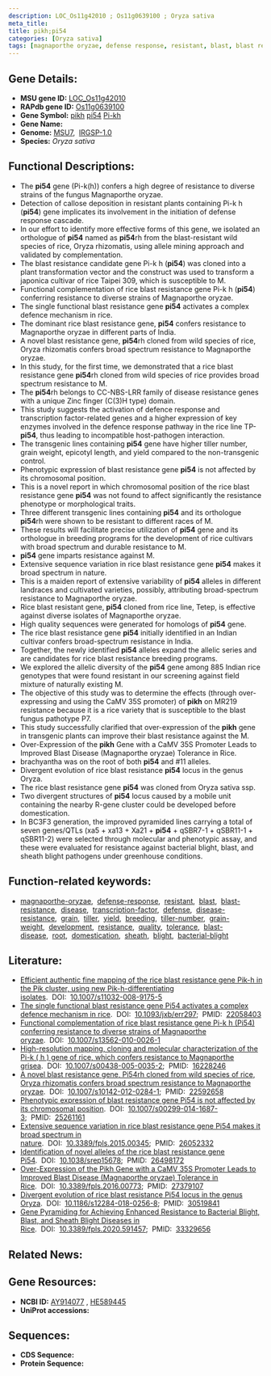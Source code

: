 ```yaml
---
description: LOC_Os11g42010 ; Os11g0639100 ; Oryza sativa
meta_title:
title: pikh;pi54
categories: [Oryza sativa]
tags: [magnaporthe oryzae, defense response, resistant, blast, blast resistance, disease, transcription factor, defense, disease resistance, grain, tiller, yield, breeding, tiller number, grain weight, development, resistance, quality, tolerance, blast disease, root, domestication, sheath, blight, bacterial blight]
---
```


## Gene Details:
- **MSU gene ID:** [LOC_Os11g42010](http://rice.uga.edu/cgi-bin/ORF_infopage.cgi?orf=LOC_Os11g42010)  
- **RAPdb gene ID:** [Os11g0639100](https://rapdb.dna.affrc.go.jp/locus/?name=Os11g0639100)  
- **Gene Symbol:** <u>pikh</u>&nbsp;<u>pi54</u>&nbsp;<u>Pi-kh</u>
- **Gene Name:**
- **Genome:**  [MSU7](http://rice.uga.edu/),&nbsp;&nbsp;[IRGSP-1.0](https://rapdb.dna.affrc.go.jp/download/irgsp1.html)
- **Species:** *Oryza sativa*

## Functional Descriptions:
   - The **pi54** gene (Pi-k(h)) confers a high degree of resistance to diverse strains of the fungus Magnaporthe oryzae.
   - Detection of callose deposition in resistant plants containing Pi-k h (**pi54**) gene implicates its involvement in the initiation of defense response cascade.
   - In our effort to identify more effective forms of this gene, we isolated an orthologue of **pi54** named as **pi54**rh from the blast-resistant wild species of rice, Oryza rhizomatis, using allele mining approach and validated by complementation.
   - The blast resistance candidate gene Pi-k h (**pi54**) was cloned into a plant transformation vector and the construct was used to transform a japonica cultivar of rice Taipei 309, which is susceptible to M.
   - Functional complementation of rice blast resistance gene Pi-k h (**pi54**) conferring resistance to diverse strains of Magnaporthe oryzae.
   - The single functional blast resistance gene **pi54** activates a complex defence mechanism in rice.
   - The dominant rice blast resistance gene, **pi54** confers resistance to Magnaporthe oryzae in different parts of India.
   - A novel blast resistance gene, **pi54**rh cloned from wild species of rice, Oryza rhizomatis confers broad spectrum resistance to Magnaporthe oryzae.
   - In this study, for the first time, we demonstrated that a rice blast resistance gene **pi54**rh cloned from wild species of rice provides broad spectrum resistance to M.
   - The **pi54**rh belongs to CC-NBS-LRR family of disease resistance genes with a unique Zinc finger (C(3)H type) domain.
   - This study suggests the activation of defence response and transcription factor-related genes and a higher expression of key enzymes involved in the defence response pathway in the rice line TP-**pi54**, thus leading to incompatible host-pathogen interaction.
   - The transgenic lines containing **pi54** gene have higher tiller number, grain weight, epicotyl length, and yield compared to the non-transgenic control.
   - Phenotypic expression of blast resistance gene **pi54** is not affected by its chromosomal position.
   - This is a novel report in which chromosomal position of the rice blast resistance gene **pi54** was not found to affect significantly the resistance phenotype or morphological traits.
   - Three different transgenic lines containing **pi54** and its orthologue **pi54**rh were shown to be resistant to different races of M.
   - These results will facilitate precise utilization of **pi54** gene and its orthologue in breeding programs for the development of rice cultivars with broad spectrum and durable resistance to M.
   - **pi54** gene imparts resistance against M.
   - Extensive sequence variation in rice blast resistance gene **pi54** makes it broad spectrum in nature.
   - This is a maiden report of extensive variability of **pi54** alleles in different landraces and cultivated varieties, possibly, attributing broad-spectrum resistance to Magnaporthe oryzae.
   - Rice blast resistant gene, **pi54** cloned from rice line, Tetep, is effective against diverse isolates of Magnaporthe oryzae.
   - High quality sequences were generated for homologs of **pi54** gene.
   - The rice blast resistance gene **pi54** initially identified in an Indian cultivar confers broad-spectrum resistance in India.
   - Together, the newly identified **pi54** alleles expand the allelic series and are candidates for rice blast resistance breeding programs.
   - We explored the allelic diversity of the **pi54** gene among 885 Indian rice genotypes that were found resistant in our screening against field mixture of naturally existing M.
   - The objective of this study was to determine the effects (through over-expressing and using the CaMV 35S promoter) of **pikh** on MR219 resistance because it is a rice variety that is susceptible to the blast fungus pathotype P7.
   - This study successfully clarified that over-expression of the **pikh** gene in transgenic plants can improve their blast resistance against the M.
   - Over-Expression of the **pikh** Gene with a CaMV 35S Promoter Leads to Improved Blast Disease (Magnaporthe oryzae) Tolerance in Rice.
   - brachyantha was on the root of both **pi54** and #11 alleles.
   - Divergent evolution of rice blast resistance **pi54** locus in the genus Oryza.
   - The rice blast resistance gene **pi54** was cloned from Oryza sativa ssp.
   - Two divergent structures of **pi54** locus caused by a mobile unit containing the nearby R-gene cluster could be developed before domestication.
   - In BC3F3 generation, the improved pyramided lines carrying a total of seven genes/QTLs (xa5 + xa13 + Xa21 + **pi54** + qSBR7-1 + qSBR11-1 + qSBR11-2) were selected through molecular and phenotypic assay, and these were evaluated for resistance against bacterial blight, blast, and sheath blight pathogens under greenhouse conditions.

## Function-related keywords:
   - [magnaporthe-oryzae](/tags/magnaporthe-oryzae/),&nbsp;&nbsp;[defense-response](/tags/defense-response/),&nbsp;&nbsp;[resistant](/tags/resistant/),&nbsp;&nbsp;[blast](/tags/blast/),&nbsp;&nbsp;[blast-resistance](/tags/blast-resistance/),&nbsp;&nbsp;[disease](/tags/disease/),&nbsp;&nbsp;[transcription-factor](/tags/transcription-factor/),&nbsp;&nbsp;[defense](/tags/defense/),&nbsp;&nbsp;[disease-resistance](/tags/disease-resistance/),&nbsp;&nbsp;[grain](/tags/grain/),&nbsp;&nbsp;[tiller](/tags/tiller/),&nbsp;&nbsp;[yield](/tags/yield/),&nbsp;&nbsp;[breeding](/tags/breeding/),&nbsp;&nbsp;[tiller-number](/tags/tiller-number/),&nbsp;&nbsp;[grain-weight](/tags/grain-weight/),&nbsp;&nbsp;[development](/tags/development/),&nbsp;&nbsp;[resistance](/tags/resistance/),&nbsp;&nbsp;[quality](/tags/quality/),&nbsp;&nbsp;[tolerance](/tags/tolerance/),&nbsp;&nbsp;[blast-disease](/tags/blast-disease/),&nbsp;&nbsp;[root](/tags/root/),&nbsp;&nbsp;[domestication](/tags/domestication/),&nbsp;&nbsp;[sheath](/tags/sheath/),&nbsp;&nbsp;[blight](/tags/blight/),&nbsp;&nbsp;[bacterial-blight](/tags/bacterial-blight/)

## Literature:
   - [Efficient authentic fine mapping of the rice blast resistance gene Pik-h in the Pik cluster, using new Pik-h-differentiating isolates](https://www.doi.org/10.1007/s11032-008-9175-5).&nbsp;&nbsp;DOI:&nbsp;&nbsp;[10.1007/s11032-008-9175-5](https://www.doi.org/10.1007/s11032-008-9175-5)
   - [The single functional blast resistance gene Pi54 activates a complex defence mechanism in rice](https://www.doi.org/10.1093/jxb/err297).&nbsp;&nbsp;DOI:&nbsp;&nbsp;[10.1093/jxb/err297](https://www.doi.org/10.1093/jxb/err297);&nbsp;&nbsp;PMID:&nbsp;&nbsp;[22058403](https://pubmed.ncbi.nlm.nih.gov/22058403/)
   - [Functional complementation of rice blast resistance gene Pi-k h (Pi54) conferring resistance to diverse strains of Magnaporthe oryzae](https://www.doi.org/10.1007/s13562-010-0026-1).&nbsp;&nbsp;DOI:&nbsp;&nbsp;[10.1007/s13562-010-0026-1](https://www.doi.org/10.1007/s13562-010-0026-1)
   - [High-resolution mapping, cloning and molecular characterization of the Pi-k ( h ) gene of rice, which confers resistance to Magnaporthe grisea](https://www.doi.org/10.1007/s00438-005-0035-2).&nbsp;&nbsp;DOI:&nbsp;&nbsp;[10.1007/s00438-005-0035-2](https://www.doi.org/10.1007/s00438-005-0035-2);&nbsp;&nbsp;PMID:&nbsp;&nbsp;[16228246](https://pubmed.ncbi.nlm.nih.gov/16228246/)
   - [A novel blast resistance gene, Pi54rh cloned from wild species of rice, Oryza rhizomatis confers broad spectrum resistance to Magnaporthe oryzae](https://www.doi.org/10.1007/s10142-012-0284-1).&nbsp;&nbsp;DOI:&nbsp;&nbsp;[10.1007/s10142-012-0284-1](https://www.doi.org/10.1007/s10142-012-0284-1);&nbsp;&nbsp;PMID:&nbsp;&nbsp;[22592658](https://pubmed.ncbi.nlm.nih.gov/22592658/)
   - [Phenotypic expression of blast resistance gene Pi54 is not affected by its chromosomal position](https://www.doi.org/10.1007/s00299-014-1687-3).&nbsp;&nbsp;DOI:&nbsp;&nbsp;[10.1007/s00299-014-1687-3](https://www.doi.org/10.1007/s00299-014-1687-3);&nbsp;&nbsp;PMID:&nbsp;&nbsp;[25261161](https://pubmed.ncbi.nlm.nih.gov/25261161/)
   - [Extensive sequence variation in rice blast resistance gene Pi54 makes it broad spectrum in nature](https://www.doi.org/10.3389/fpls.2015.00345).&nbsp;&nbsp;DOI:&nbsp;&nbsp;[10.3389/fpls.2015.00345](https://www.doi.org/10.3389/fpls.2015.00345);&nbsp;&nbsp;PMID:&nbsp;&nbsp;[26052332](https://pubmed.ncbi.nlm.nih.gov/26052332/)
   - [Identification of novel alleles of the rice blast resistance gene Pi54](https://www.doi.org/10.1038/srep15678).&nbsp;&nbsp;DOI:&nbsp;&nbsp;[10.1038/srep15678](https://www.doi.org/10.1038/srep15678);&nbsp;&nbsp;PMID:&nbsp;&nbsp;[26498172](https://pubmed.ncbi.nlm.nih.gov/26498172/)
   - [Over-Expression of the Pikh Gene with a CaMV 35S Promoter Leads to Improved Blast Disease (Magnaporthe oryzae) Tolerance in Rice](https://www.doi.org/10.3389/fpls.2016.00773).&nbsp;&nbsp;DOI:&nbsp;&nbsp;[10.3389/fpls.2016.00773](https://www.doi.org/10.3389/fpls.2016.00773);&nbsp;&nbsp;PMID:&nbsp;&nbsp;[27379107](https://pubmed.ncbi.nlm.nih.gov/27379107/)
   - [Divergent evolution of rice blast resistance Pi54 locus in the genus Oryza](https://www.doi.org/10.1186/s12284-018-0256-8).&nbsp;&nbsp;DOI:&nbsp;&nbsp;[10.1186/s12284-018-0256-8](https://www.doi.org/10.1186/s12284-018-0256-8);&nbsp;&nbsp;PMID:&nbsp;&nbsp;[30519841](https://pubmed.ncbi.nlm.nih.gov/30519841/)
   - [Gene Pyramiding for Achieving Enhanced Resistance to Bacterial Blight, Blast, and Sheath Blight Diseases in Rice](https://www.doi.org/10.3389/fpls.2020.591457).&nbsp;&nbsp;DOI:&nbsp;&nbsp;[10.3389/fpls.2020.591457](https://www.doi.org/10.3389/fpls.2020.591457);&nbsp;&nbsp;PMID:&nbsp;&nbsp;[33329656](https://pubmed.ncbi.nlm.nih.gov/33329656/)

## Related News:

## Gene Resources:
- **NCBI ID:**  [AY914077](http://www.ncbi.nlm.nih.gov/nuccore/AY914077)&nbsp;,&nbsp;[HE589445](http://www.ncbi.nlm.nih.gov/nuccore/HE589445)
- **UniProt accessions:** [](https://www.uniprot.org/uniprotkb//entry)

## Sequences:
- **CDS Sequence:**
- **Protein Sequence:**
